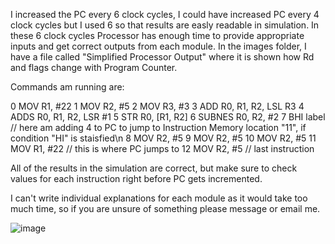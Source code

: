I increased the PC every 6 clock cycles, I could have increased PC every 4 clock cycles but I used 6 so that results are easly readable in simulation.
In these 6 clock cycles Processor has enough time to provide appropriate inputs and get correct outputs from each module.
In the images folder, I have a file called "Simplified Processor Output" where it is shown how Rd and flags change with Program Counter.

Commands am running are:

0   MOV R1, #22
1   MOV R2, #5
2   MOV R3, #3
3   ADD R0, R1, R2, LSL R3
4   ADDS R0, R1, R2, LSR #1
5   STR R0, [R1, R2]
6   SUBNES R0, R2, #2
7   BHI label   // here am adding 4 to PC to jump to Instruction Memory location "11", if condition "HI" is staisfied\n
8   MOV R2, #5
9   MOV R2, #5
10  MOV R2, #5
11  MOV R1, #22 // this is where PC jumps to
12  MOV R2, #5  // last instruction

All of the results in the simulation are correct, but make sure to check values for each instruction right before PC gets incremented.

I can't write individual explanations for each module as it would take too much time, so if you are unsure of something please message or email me.

![image](https://github.com/kobakvantrishvili/Processor_Design/assets/61825083/295767f1-cd59-4410-834a-8be87f41f410)
